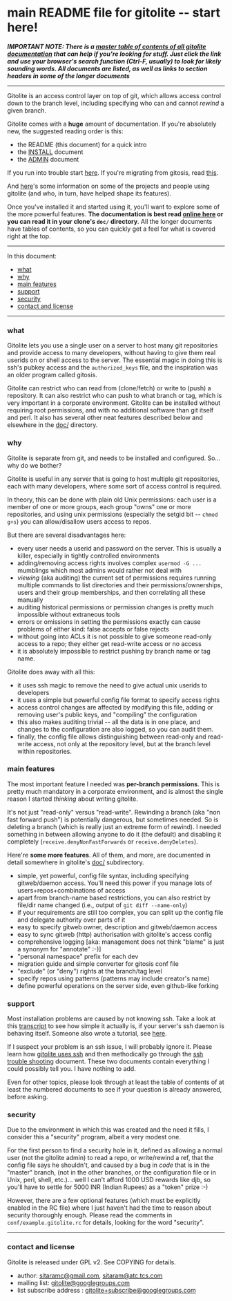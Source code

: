 # main README file for gitolite -- start here!

<a name="start"></a>

***IMPORTANT NOTE: There is a [master table of contents of all gitolite
documentation][docs] that can help if you're looking for stuff.  Just click
the link and use your browser's search function (Ctrl-F, usually) to look for
likely sounding words.  All documents are listed, as well as links to section
headers in some of the longer documents***

[docs]: http://sitaramc.github.com/gitolite

----

Gitolite is an access control layer on top of git, which allows access control
down to the branch level, including specifying who can and cannot *rewind* a
given branch.

Gitolite comes with a **huge** amount of documentation.  If you're absolutely
new, the suggested reading order is this:

  * the README (this document) for a quick intro
  * the [INSTALL][install] document
  * the [ADMIN][admin] document

If you run into trouble start [here](#support).  If you're migrating from
gitosis, read [this][migr].

And [here][who]'s some information on some of the projects and people using
gitolite (and who, in turn, have helped shape its features).

Once you've installed it and started using it, you'll want to explore some of
the more powerful features.  **The documentation is best read [online
here][docs] or you can read it in your clone's `doc/` directory**.  All the
longer documents have tables of contents, so you can quickly get a feel for
what is covered right at the top.

----

In this document:

  * <a href="#_what">what</a>
  * <a href="#_why">why</a>
  * <a href="#_main_features">main features</a>
  * <a href="#_support">support</a>
  * <a href="#_security">security</a>
  * <a href="#_contact_and_license">contact and license</a>

----

<a name="_what"></a>

### what

Gitolite lets you use a single user on a server to host many git repositories
and provide access to many developers, without having to give them real
userids on or shell access to the server.  The essential magic in doing this
is ssh's pubkey access and the `authorized_keys` file, and the inspiration was
an older program called gitosis.

Gitolite can restrict who can read from (clone/fetch) or write to (push) a
repository.  It can also restrict who can push to what branch or tag, which is
very important in a corporate environment.  Gitolite can be installed without
requiring root permissions, and with no additional software than git itself
and perl.  It also has several other neat features described below and
elsewhere in the [doc/][docs] directory.

<a name="_why"></a>

### why

Gitolite is separate from git, and needs to be installed and configured.  So...
why do we bother?

Gitolite is useful in any server that is going to host multiple git
repositories, each with many developers, where some sort of access control is
required.

In theory, this can be done with plain old Unix permissions: each user is a
member of one or more groups, each group "owns" one or more repositories, and
using unix permissions (especially the setgid bit -- `chmod g+s`) you can
allow/disallow users access to repos.

But there are several disadvantages here:

  * every user needs a userid and password on the server.  This is usually a
    killer, especially in tightly controlled environments
  * adding/removing access rights involves complex `usermod -G ...` mumblings
    which most admins would rather not deal with
  * *viewing* (aka auditing) the current set of permissions requires running
    multiple commands to list directories and their permissions/ownerships,
    users and their group memberships, and then correlating all these manually
  * auditing historical permissions or permission changes is pretty much
    impossible without extraneous tools
  * errors or omissions in setting the permissions exactly can cause problems
    of either kind: false accepts or false rejects
  * without going into ACLs it is not possible to give someone read-only
    access to a repo; they either get read-write access or no access
  * it is absolutely impossible to restrict pushing by branch name or tag
    name.

Gitolite does away with all this:

  * it uses ssh magic to remove the need to give actual unix userids to
    developers
  * it uses a simple but powerful config file format to specify access rights
  * access control changes are affected by modifying this file, adding or
    removing user's public keys, and "compiling" the configuration
  * this also makes auditing trivial -- all the data is in one place, and
    changes to the configuration are also logged, so you can audit them.
  * finally, the config file allows distinguishing between read-only and
    read-write access, not only at the repository level, but at the branch
    level within repositories.

<a name="_main_features"></a>

### main features

The most important feature I needed was **per-branch permissions**.  This is
pretty much mandatory in a corporate environment, and is almost the single
reason I started *thinking* about writing gitolite.

It's not just "read-only" versus "read-write".  Rewinding a branch (aka "non
fast forward push") is potentially dangerous, but sometimes needed.  So is
deleting a branch (which is really just an extreme form of rewind).  I needed
something in between allowing anyone to do it (the default) and disabling it
completely (`receive.denyNonFastForwards` or `receive.denyDeletes`).

Here're **some more features**.  All of them, and more, are documented in
detail somewhere in gitolite's [doc/][docs] subdirectory.

  * simple, yet powerful, config file syntax, including specifying
    gitweb/daemon access.  You'll need this power if you manage lots of
    users+repos+combinations of access
  * apart from branch-name based restrictions, you can also restrict by
    file/dir name changed (i.e., output of `git diff --name-only`)
  * if your requirements are still too complex, you can split up the config
    file and delegate authority over parts of it
  * easy to specify gitweb owner, description and gitweb/daemon access
  * easy to sync gitweb (http) authorisation with gitolite's access config
  * comprehensive logging [aka: management does not think "blame" is just a
    synonym for "annotate" :-)]
  * "personal namespace" prefix for each dev
  * migration guide and simple converter for gitosis conf file
  * "exclude" (or "deny") rights at the branch/tag level
  * specify repos using patterns (patterns may include creator's name)
  * define powerful operations on the server side, even github-like forking

<a name="support"></a>

<a name="_support"></a>

### support

Most installation problems are caused by not knowing ssh.  Take a look at this
[transcript][] to see how simple it actually is, if your server's ssh daemon
is behaving itself.  Someone also wrote a tutorial, see [here][tut].

If I suspect your problem is an ssh issue, I will probably ignore it.  Please
learn how [gitolite uses ssh][doc9gas] and then methodically go through the
[ssh trouble shooting][doc6sts] document.  These two documents contain
everything I could possibly tell you.  I have nothing to add.

Even for other topics, please look through at least the table of contents of
at least the numbered documents to see if your question is already answered,
before asking.

<a name="_security"></a>

### security

Due to the environment in which this was created and the need it fills, I
consider this a "security" program, albeit a very modest one.

For the first person to find a security hole in it, defined as allowing a
normal user (not the gitolite admin) to read a repo, or write/rewind a ref,
that the config file says he shouldn't, and caused by a bug in *code* that is
in the "master" branch, (not in the other branches, or the configuration file
or in Unix, perl, shell, etc.)...  well I can't afford 1000 USD rewards like
djb, so you'll have to settle for 5000 INR (Indian Rupees) as a "token" prize
:-)

However, there are a few optional features (which must be explicitly enabled
in the RC file) where I just haven't had the time to reason about security
thoroughly enough.  Please read the comments in `conf/example.gitolite.rc` for
details, looking for the word "security".

----

<a name="_contact_and_license"></a>

### contact and license

Gitolite is released under GPL v2.  See COPYING for details.

  * author: sitaramc@gmail.com, sitaram@atc.tcs.com
  * mailing list: gitolite@googlegroups.com
  * list subscribe address : gitolite+subscribe@googlegroups.com

[transcript]: http://sitaramc.github.com/gitolite/doc/install-transcript.html
[install]: http://sitaramc.github.com/gitolite/doc/1-INSTALL.html
[admin]: http://sitaramc.github.com/gitolite/doc/2-admin.html
[migr]: http://sitaramc.github.com/gitolite/doc/migrate.html
[doc9gas]: http://sitaramc.github.com/gitolite/doc/gitolite-and-ssh.html
[doc6sts]: http://sitaramc.github.com/gitolite/doc/ssh-troubleshooting.html
[who]: http://sitaramc.github.com/gitolite/doc/who-uses-it.html
[tut]: http://sites.google.com/site/senawario/home/gitolite-tutorial
